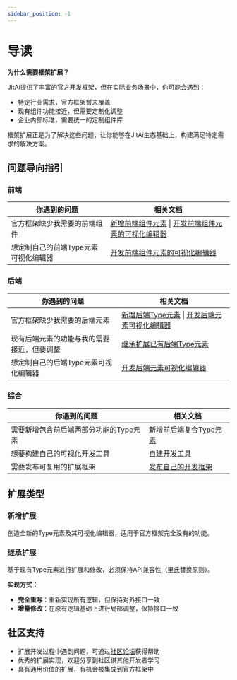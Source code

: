 ```yaml
---
sidebar_position: -1
---
```

# 导读

**为什么需要框架扩展？**

JitAi提供了丰富的官方开发框架，但在实际业务场景中，你可能会遇到：
- 特定行业需求，官方框架暂未覆盖
- 现有组件功能接近，但需要定制化调整
- 企业内部标准，需要统一的定制组件库

框架扩展正是为了解决这些问题，让你能够在JitAi生态基础上，构建满足特定需求的解决方案。

## 问题导向指引

### 前端

| 你遇到的问题 | 相关文档 |
|-------------|----------|
| 官方框架缺少我需要的前端组件 | [新增前端组件元素](前端/新增前端组件.md) \| [开发前端组件元素的可视化编辑器](前端/开发前端组件元素的可视化编辑器.md)|
| 想定制自己的前端Type元素可视化编辑器 | [开发前端组件元素的可视化编辑器](前端/开发前端组件元素的可视化编辑器.md) |

### 后端

| 你遇到的问题 | 相关文档 |
|-------------|----------|
| 官方框架缺少我需要的后端元素 | [新增后端Type元素](后端/新增后端Type元素.md) \| [开发后端元素可视化编辑器](后端/开发后端元素可视化编辑器.md)|
| 现有后端元素的功能与我的需要接近，但要调整 | [继承扩展已有后端Type元素](后端/继承扩展已有后端Type元素.md) |
| 想定制自己的后端Type元素可视化编辑器 | [开发后端元素可视化编辑器](后端/开发后端元素可视化编辑器.md) |

### 综合

| 你遇到的问题 | 相关文档 |
|-------------|----------|
| 需要新增包含前后端两部分功能的Type元素 | [新增前后端复合Type元素](综合/新增前后端复合Type元素.md) |
| 想要构建自己的可视化开发工具 | [自建开发工具](综合/自建开发工具.md) |
| 需要发布可复用的扩展框架 | [发布自己的开发框架](综合/发布自己的开发框架.md) |

## 扩展类型

### 新增扩展
创造全新的Type元素及其可视化编辑器，适用于官方框架完全没有的功能。

### 继承扩展
基于现有Type元素进行扩展和修改，必须保持API兼容性（里氏替换原则）。

**实现方式：**
- **完全重写**：重新实现所有逻辑，但保持对外接口一致
- **增量修改**：在原有逻辑基础上进行局部调整，保持接口一致

## 社区支持
- 扩展开发过程中遇到问题，可通过[社区论坛](/docs/community)获得帮助
- 优秀的扩展实现，欢迎分享到社区供其他开发者学习
- 具有通用价值的扩展，有机会被集成到官方框架中
